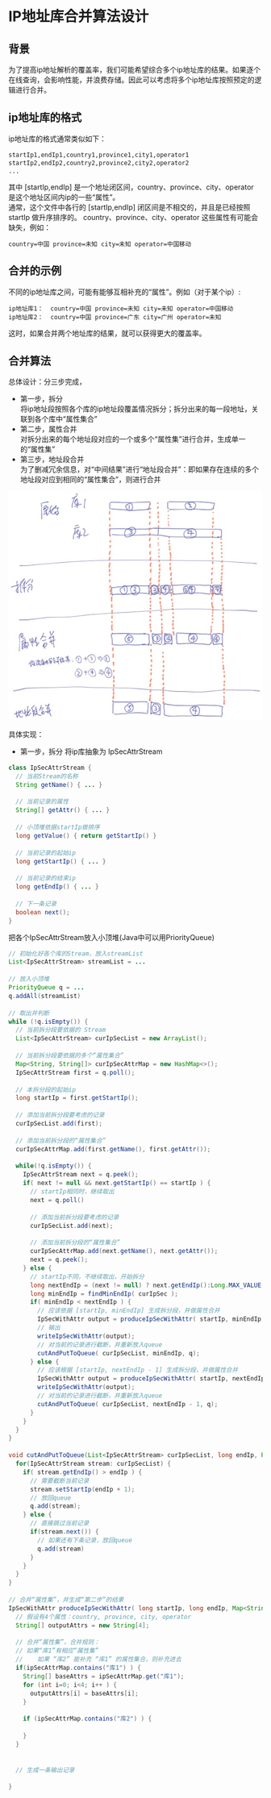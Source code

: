 # IP地址库合并算法设计
## 背景
为了提高ip地址解析的覆盖率，我们可能希望综合多个ip地址库的结果。如果逐个在线查询，会影响性能，并浪费存储。因此可以考虑将多个ip地址库按照预定的逻辑进行合并。  

## ip地址库的格式
ip地址库的格式通常类似如下：  
  ```text
  startIp1,endIp1,country1,province1,city1,operator1
  startIp2,endIp2,country2,province2,city2,operator2
  ...
  ```  
  其中 [startIp,endIp] 是一个地址闭区间，country、province、city、operator 是这个地址区间内ip的一些“属性”。  
  通常，这个文件中各行的 [startIp,endIp] 闭区间是不相交的，并且是已经按照 startIp 做升序排序的。
  country、province、city、operator 这些属性有可能会缺失，例如：  
```text
country=中国 province=未知 city=未知 operator=中国移动
```

## 合并的示例

不同的ip地址库之间，可能有能够互相补充的“属性”。例如（对于某个ip）:
```text
ip地址库1：  country=中国 province=未知 city=未知 operator=中国移动
ip地址库2：  country=中国 province=广东 city=广州 operator=未知
```
这时，如果合并两个地址库的结果，就可以获得更大的覆盖率。

## 合并算法
总体设计：分三步完成，  
* 第一步，拆分  
将ip地址段按照各个库的ip地址段覆盖情况拆分；拆分出来的每一段地址，关联到各个库中“属性集合”
* 第二步，属性合并  
对拆分出来的每个地址段对应的一个或多个“属性集”进行合并，生成单一的“属性集”
* 第三步，地址段合并  
为了删减冗余信息，对“中间结果”进行“地址段合并”：即如果存在连续的多个地址段对应到相同的“属性集合”，则进行合并

![img](https://raw.githubusercontent.com/hamlet-lee/blog/master/2019-07-23/ip_merge_algo.jpg)  

具体实现：
* 第一步，拆分
将ip库抽象为 IpSecAttrStream
```java
class IpSecAttrStream {
  // 当前Stream的名称
  String getName() { ... }
  
  // 当前记录的属性
  String[] getAttr() { ... }
  
  // 小顶堆依据startIp做排序
  long getValue() { return getStartIp() }
  
  // 当前记录的起始ip
  long getStartIp() { ... } 
  
  // 当前记录的结束ip
  long getEndIp() { ... }
  
  // 下一条记录
  boolean next();
}
```
把各个IpSecAttrStream放入小顶堆(Java中可以用PriorityQueue)

```java
// 初始化好各个库的Stream，放入streamList
List<IpSecAttrStream> streamList = ...

// 放入小顶堆
PriorityQueue q = ...
q.addAll(streamList)

// 取出并判断
while (!q.isEmpty()) {
  // 当前拆分段要依据的 Stream
  List<IpSecAttrStream> curIpSecList = new ArrayList();
  
  // 当前拆分段要依据的多个“属性集合”
  Map<String, String[]> curIpSecAttrMap = new HashMap<>();
  IpSecAttrStream first = q.poll();
  
  // 本拆分段的起始ip
  long startIp = first.getStartIp();
  
  // 添加当前拆分段要考虑的记录
  curIpSecList.add(first);
  
  // 添加当前拆分段的“属性集合”
  curIpSecAttrMap.add(first.getName(), first.getAttr());
  
  while(!q.isEmpty()) {
    IpSecAttrStream next = q.peek();
    if( next != null && next.getStartIp() == startIp ) {
      // startIp相同时，继续取出
      next = q.poll()
      
      // 添加当前拆分段要考虑的记录
      curIpSecList.add(next);
      
      // 添加当前拆分段的“属性集合”
      curIpSecAttrMap.add(next.getName(), next.getAttr());
      next = q.peek();
    } else {
      // startIp不同，不继续取出，开始拆分
      long nextEndIp = (next != null) ? next.getEndIp():Long.MAX_VALUE;
      long minEndIp = findMinEndIp( curIpSec );
      if( minEndIp < nextEndIp ) {
        // 应该依据 [startIp, minEndIp] 生成拆分段，并做属性合并
        IpSecWithAttr output = produceIpSecWithAttr( startIp, minEndIp, curIpSecAttrMap )
        // 输出
        writeIpSecWithAttr(output);
        // 对当前的记录进行截断，并重新放入queue
        cutAndPutToQueue( curIpSecList, minEndIp, q);
      } else {
        // 应该根据 [startIp, nextEndIp - 1] 生成拆分段，并做属性合并
        IpSecWithAttr output = produceIpSecWithAttr( startIp, nextEndIp - 1, curIpSecAttrMap )
        writeIpSecWithAttr(output);
        // 对当前的记录进行截断，并重新放入queue
        cutAndPutToQueue( curIpSecList, nextEndIp - 1, q);
      }
    }
  }
}

void cutAndPutToQueue(List<IpSecAttrStream> curIpSecList, long endIp, PriorityQueue q) {
  for(IpSecAttrStream stream: curIpSecList) {
    if( stream.getEndIp() > endIp ) {
      // 需要截断当前记录
      stream.setStartIp(endIp + 1);
      // 放回queue
      q.add(stream);
    } else {
      // 直接跳过当前记录
      if(stream.next()) {
        // 如果还有下条记录，放回queue
        q.add(stream)
      }
    }
  }
}

// 合并“属性集”，并生成“第二步”的结果
IpSecWithAttr produceIpSecWithAttr( long startIp, long endIp, Map<String, String[]> ipSecAttrMap ) {
  // 假设有4个属性：country, province, city, operator
  String[] outputAttrs = new String[4];
  
  // 合并“属性集”，合并规则：
  // 如果“库1”有相应“属性集”
  //    如果 “库2” 能补充 “库1” 的属性集合，则补充进去
  if(ipSecAttrMap.contains("库1") ) {
    String[] baseAttrs = ipSecAttrMap.get("库1");
    for (int i=0; i<4; i++ ) {
      outputAttrs[i] = baseAttrs[i];
    }
    
    if (ipSecAttrMap.contains("库2") ) {
      
    }
  }
  
  
  // 生成一条输出记录
  
}
```


